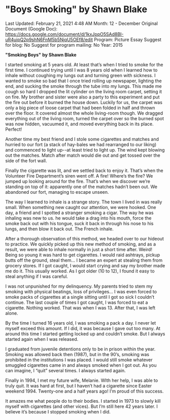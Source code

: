 # "Boys Smoking" by Shawn Blake

Last Updated: February 21, 2021 4:48 AM
Month: 12 - December
Original Document (Google Doc): https://docs.google.com/document/d/1kxJppO5SAd8BI-uR4uipQ2p9shN6FnM5b5NjqU5OEf8/edit
Program: Picture Essay
Suggest for blog: No
Suggest for program mailing: No
Year: 2015

**"Smoking Boys"** **by Shawn Blake**

I started smoking at 5 years old. At least that’s when I tried to smoke for the first time. I continued trying until I was 8 years old when I learned how to inhale without coughing my lungs out and turning green with sickness. I wanted to smoke so bad that I once tried rolling up newspaper, lighting the end, and sucking the smoke through the tube into my lungs. This made me cough so hard I dropped the lit cylinder on the living room carpet, setting it on fire. My brother and sister were also a party to this experiment and put the fire out before it burned the house down. Luckily for us, the carpet was only a big piece of loose carpet that had been folded in half and thrown over the floor. It covered almost the whole living-room though. We dragged everything out of the living room, turned the carpet over so the burned spot was now hidden, vacuumed it, and moved everything back in its place. Perfect!

Another time my best friend and I stole some cigarettes and matches and hurried to our fort (a stack of hay-bales we had rearranged to our liking) and commenced to light up--at least tried to light up. The wind kept blowing out the matches. Match after match would die out and get tossed over the side of the fort wall.

Finally the cigarette was lit, and we settled back to enjoy it. That’s when the Volunteer Fire Department’s siren went off. A fire! Where’s the fire? We jumped up looking around for the fire. That’s when we discover we’re standing on top of it: apparently one of the matches hadn’t been out. We abandoned our fort, managing to escape unseen.

The way I learned to inhale is a strange story. The town I lived in was really small. When something new caught our attention, we were hooked. One day, a friend and I spotted a stranger smoking a cigar. The way he was inhaling was new to us. he would take a drag into his mouth, force the smoke back out with his tongue, suck it back in through his nose to his lungs, and then blow it back out. The French inhale.

After a thorough observation of this method, we headed over to our hideout to practice. We quickly picked up this new method of smoking, and as a result, we were able to inhale normally in just a short time after. Weird!	Being so young it was hard to get cigarettes. I would raid ashtrays, pickup butts off the ground, steal them… I became an expert at stealing them from grocery stores. If I got caught, I would start crying and say my brother made me do it. This usually worked. As I got older (10 to 12), I found it easy to steal anything if I was careful.

I was not unpunished for my delinquency. My parents tried to stem my smoking with physical beatings, loss of privileges… I was even forced to smoke packs of cigarettes at a single sitting until I got so sick I couldn’t continue. The last couple of times I got caught, I was forced to eat a cigarette. Nothing worked. That was when I was 13. After that, I was left alone.

By the time I turned 16 years old, I was smoking a pack a day. I never let myself exceed this amount. If I did, it was because I gave out too many. At around this time I started getting locked up and couldn’t smoke. But I always started again when I was released.

I graduated from juvenile detentions only to be in prison within the year. Smoking was allowed back then (1987), but in the 90’s, smoking was prohibited in the institutions I was placed. I would still smoke whatever smuggled cigarettes came in and always smoked when I got out. As you can imagine, I “quit” several times. I always started again.

Finally in 1994, I met my future wife, Melanie. WIth her help, I was able to truly quit. It was hard at first, but I haven’t had a cigarette since Easter weekend 1994. Twenty-one and a half years ago! I’m proud of this success.

It amazes me what people do to their bodies. I started in 1973 to slowly kill myself with cigarettes (and other vices). But I’m still here 42 years later. I believe it’s because I stopped smoking when I did.